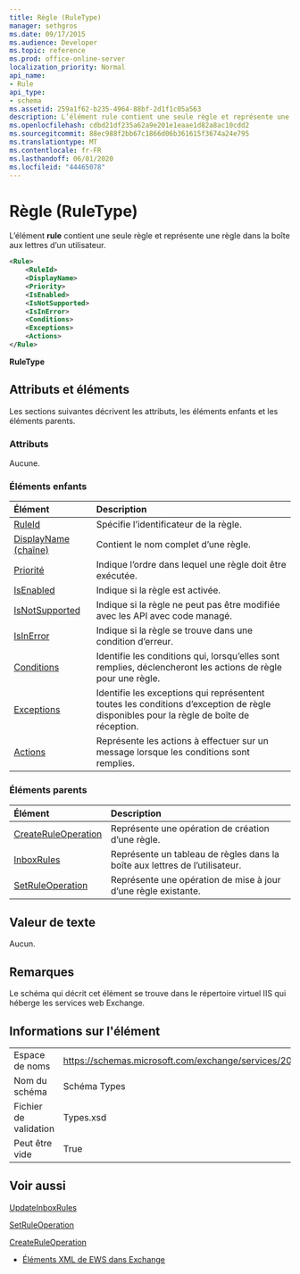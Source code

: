 ```yaml
---
title: Règle (RuleType)
manager: sethgros
ms.date: 09/17/2015
ms.audience: Developer
ms.topic: reference
ms.prod: office-online-server
localization_priority: Normal
api_name:
- Rule
api_type:
- schema
ms.assetid: 259a1f62-b235-4964-88bf-2d1f1c05a563
description: L’élément rule contient une seule règle et représente une règle dans la boîte aux lettres d’un utilisateur.
ms.openlocfilehash: cdbd21df235a62a9e201e1eaae1d82a8ac10cdd2
ms.sourcegitcommit: 88ec988f2bb67c1866d06b361615f3674a24e795
ms.translationtype: MT
ms.contentlocale: fr-FR
ms.lasthandoff: 06/01/2020
ms.locfileid: "44465078"
---
```

# <a name="rule-ruletype"></a>Règle (RuleType)

L’élément **rule** contient une seule règle et représente une règle dans la boîte aux lettres d’un utilisateur. 
  
```XML
<Rule>
    <RuleId>
    <DisplayName>
    <Priority>
    <IsEnabled>
    <IsNotSupported>
    <IsInError>
    <Conditions>
    <Exceptions>
    <Actions>
</Rule>
```

 **RuleType**
## <a name="attributes-and-elements"></a>Attributs et éléments

Les sections suivantes décrivent les attributs, les éléments enfants et les éléments parents.
  
### <a name="attributes"></a>Attributs

Aucune.
  
### <a name="child-elements"></a>Éléments enfants

|**Élément**|**Description**|
|:-----|:-----|
|[RuleId](ruleid.md) <br/> |Spécifie l’identificateur de la règle.  <br/> |
|[DisplayName (chaîne)](displayname-string.md) <br/> |Contient le nom complet d’une règle.  <br/> |
|[Priorité](priority.md) <br/> |Indique l’ordre dans lequel une règle doit être exécutée.  <br/> |
|[IsEnabled](isenabled.md) <br/> |Indique si la règle est activée.  <br/> |
|[IsNotSupported](isnotsupported.md) <br/> |Indique si la règle ne peut pas être modifiée avec les API avec code managé.  <br/> |
|[IsInError](isinerror.md) <br/> |Indique si la règle se trouve dans une condition d’erreur.  <br/> |
|[Conditions](conditions.md) <br/> |Identifie les conditions qui, lorsqu’elles sont remplies, déclencheront les actions de règle pour une règle.  <br/> |
|[Exceptions](exceptions.md) <br/> |Identifie les exceptions qui représentent toutes les conditions d’exception de règle disponibles pour la règle de boîte de réception.  <br/> |
|[Actions](actions.md) <br/> |Représente les actions à effectuer sur un message lorsque les conditions sont remplies.  <br/> |
   
### <a name="parent-elements"></a>Éléments parents

|**Élément**|**Description**|
|:-----|:-----|
|[CreateRuleOperation](createruleoperation.md) <br/> |Représente une opération de création d’une règle.  <br/> |
|[InboxRules](inboxrules.md) <br/> |Représente un tableau de règles dans la boîte aux lettres de l’utilisateur.  <br/> |
|[SetRuleOperation](setruleoperation.md) <br/> |Représente une opération de mise à jour d’une règle existante.  <br/> |
   
## <a name="text-value"></a>Valeur de texte

Aucun.
  
## <a name="remarks"></a>Remarques

Le schéma qui décrit cet élément se trouve dans le répertoire virtuel IIS qui héberge les services web Exchange.
  
## <a name="element-information"></a>Informations sur l'élément

|||
|:-----|:-----|
|Espace de noms  <br/> |https://schemas.microsoft.com/exchange/services/2006/types  <br/> |
|Nom du schéma  <br/> |Schéma Types  <br/> |
|Fichier de validation  <br/> |Types.xsd  <br/> |
|Peut être vide  <br/> |True  <br/> |
   
## <a name="see-also"></a>Voir aussi



[UpdateInboxRules](updateinboxrules.md)
  
[SetRuleOperation](setruleoperation.md)
  
[CreateRuleOperation](createruleoperation.md)


- [Éléments XML de EWS dans Exchange](ews-xml-elements-in-exchange.md)

